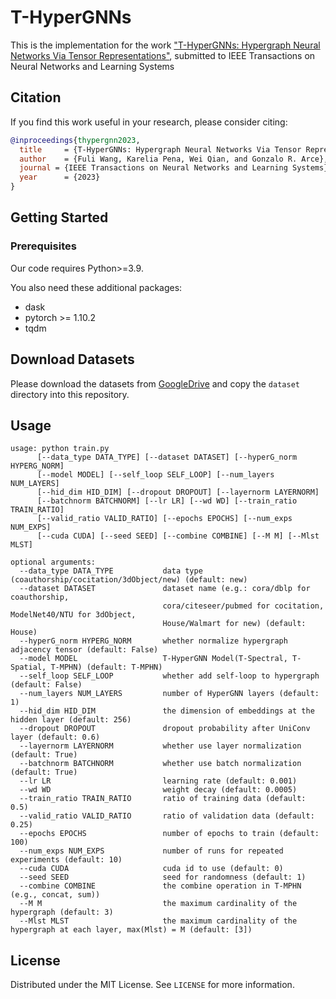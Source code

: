 # T-HyperGNNs
This is the implementation for the work ["T-HyperGNNs: Hypergraph Neural Networks Via Tensor Representations"](https://www.techrxiv.org/articles/preprint/T-HyperGNNs_Hypergraph_Neural_Networks_Via_Tensor_Representations/21984797/1), submitted to IEEE Transactions on Neural Networks and Learning Systems


## Citation

If you find this work useful in your research, please consider citing: 

```bibtex
@inproceedings{thypergnn2023,
  title     = {T-HyperGNNs: Hypergraph Neural Networks Via Tensor Representations},
  author    = {Fuli Wang, Karelia Pena, Wei Qian, and Gonzalo R. Arce},
  journal = {IEEE Transactions on Neural Networks and Learning Systems},
  year      = {2023}
}
```

## Getting Started

### Prerequisites

Our code requires Python>=3.9.

You also need these additional packages:

* dask
* pytorch >= 1.10.2
* tqdm


## Download Datasets

Please download the datasets from [GoogleDrive](https://drive.google.com/file/d/1FGIXEIXByV65cnT_uOhVhMRxxdCsxDYX/view?usp=drive_link) and copy the `dataset` directory into this repository.

## Usage


```
usage: python train.py
      [--data_type DATA_TYPE] [--dataset DATASET] [--hyperG_norm HYPERG_NORM]
      [--model MODEL] [--self_loop SELF_LOOP] [--num_layers NUM_LAYERS]
      [--hid_dim HID_DIM] [--dropout DROPOUT] [--layernorm LAYERNORM]
      [--batchnorm BATCHNORM] [--lr LR] [--wd WD] [--train_ratio TRAIN_RATIO]
      [--valid_ratio VALID_RATIO] [--epochs EPOCHS] [--num_exps NUM_EXPS]
      [--cuda CUDA] [--seed SEED] [--combine COMBINE] [--M M] [--Mlst MLST]
      
optional arguments:
  --data_type DATA_TYPE           data type (coauthorship/cocitation/3dObject/new) (default: new)
  --dataset DATASET               dataset name (e.g.: cora/dblp for coauthorship,
                                  cora/citeseer/pubmed for cocitation, ModelNet40/NTU for 3dObject,
                                  House/Walmart for new) (default: House) 
  --hyperG_norm HYPERG_NORM       whether normalize hypergraph adjacency tensor (default: False)
  --model MODEL                   T-HyperGNN Model(T-Spectral, T-Spatial, T-MPHN) (default: T-MPHN)
  --self_loop SELF_LOOP           whether add self-loop to hypergraph (default: False)
  --num_layers NUM_LAYERS         number of HyperGNN layers (default: 1)
  --hid_dim HID_DIM               the dimension of embeddings at the hidden layer (default: 256)
  --dropout DROPOUT               dropout probability after UniConv layer (default: 0.6)
  --layernorm LAYERNORM           whether use layer normalization (default: True)
  --batchnorm BATCHNORM           whether use batch normalization (default: True)
  --lr LR                         learning rate (default: 0.001)
  --wd WD                         weight decay (default: 0.0005)
  --train_ratio TRAIN_RATIO       ratio of training data (default: 0.5)
  --valid_ratio VALID_RATIO       ratio of validation data (default: 0.25)
  --epochs EPOCHS                 number of epochs to train (default: 100)
  --num_exps NUM_EXPS             number of runs for repeated experiments (default: 10)
  --cuda CUDA                     cuda id to use (default: 0)
  --seed SEED                     seed for randomness (default: 1)
  --combine COMBINE               the combine operation in T-MPHN (e.g., concat, sum))
  --M M                           the maximum cardinality of the hypergraph (default: 3)
  --Mlst MLST                     the maximum cardinality of the hypergraph at each layer, max(Mlst) = M (default: [3])
```




## License

Distributed under the MIT License. See `LICENSE` for more information.




